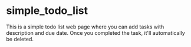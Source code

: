 # simple_todo_list
This is a simple todo list web page where you can add tasks with description and due date. Once you completed the task, it'll automatically be deleted.
